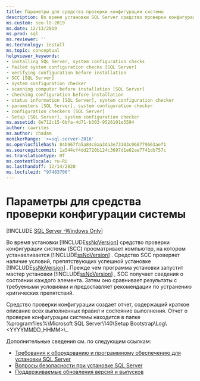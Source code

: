 ```yaml
---
title: Параметры для средства проверки конфигурации системы
description: Во время установки SQL Server средство проверки конфигурации системы проверяет наличие условий, препятствующих успешной установке SQL Server.
ms.custom: seo-lt-2019
ms.date: 12/13/2019
ms.prod: sql
ms.reviewer: ''
ms.technology: install
ms.topic: conceptual
helpviewer_keywords:
- installing SQL Server, system configuration checks
- failed system configuration checks [SQL Server]
- verifying configuration before installation
- SCC [SQL Server]
- system configuration checker
- scanning computer before installation [SQL Server]
- checking configuration before installation
- status information [SQL Server], system configuration checker
- parameters [SQL Server], system configuration checker
- configuration checkers [SQL Server]
- Setup [SQL Server], system configuration checker
ms.assetid: 8e712c15-6bfa-4d71-b303-9526101e5594
author: cawrites
ms.author: chadam
monikerRange: '>=sql-server-2016'
ms.openlocfilehash: 84b967fa5a84c0aa3da3e73103c068779663aef1
ms.sourcegitcommit: 1a544cf4dd2720b124c3697d1e62ae7741db757c
ms.translationtype: HT
ms.contentlocale: ru-RU
ms.lasthandoff: 12/14/2020
ms.locfileid: "97483706"
---
```

# <a name="check-parameters-for-the-system-configuration-checker"></a>Параметры для средства проверки конфигурации системы

[!INCLUDE [SQL Server -Windows Only](../../includes/applies-to-version/sql-windows-only.md)]

Во время установки [!INCLUDE[ssNoVersion](../../includes/ssnoversion-md.md)] средство проверки конфигурации системы (SCC) просматривает компьютер, на котором устанавливается [!INCLUDE[ssNoVersion](../../includes/ssnoversion-md.md)] . Средство SCC проверяет наличие условий, препятствующих успешной установке [!INCLUDE[ssNoVersion](../../includes/ssnoversion-md.md)] . Прежде чем программа установки запустит мастер установки [!INCLUDE[ssNoVersion](../../includes/ssnoversion-md.md)] , SCC получает сведения о состоянии каждого элемента. Затем оно сравнивает результаты с требуемыми условиями и предоставляет рекомендации по устранению критических препятствий.  
  
Средство проверки конфигурации создает отчет, содержащий краткое описание всех выполненных правил и состояние выполнения. Отчет о проверке конфигурации системы находится в папке %programfiles%\Microsoft SQL Server\140\Setup Bootstrap\Log\\\<YYYYMMDD_HHMM>\\\..    
  
Дополнительные сведения см. по следующим ссылкам:

- [Требования к оборудованию и программному обеспечению для установки SQL Server](../../sql-server/install/hardware-and-software-requirements-for-installing-sql-server.md)   
- [Вопросы безопасности при установке SQL Server](../../sql-server/install/security-considerations-for-a-sql-server-installation.md)   
- [Поддерживаемые обновления версий и выпусков](../../database-engine/install-windows/supported-version-and-edition-upgrades.md)  
  
  

